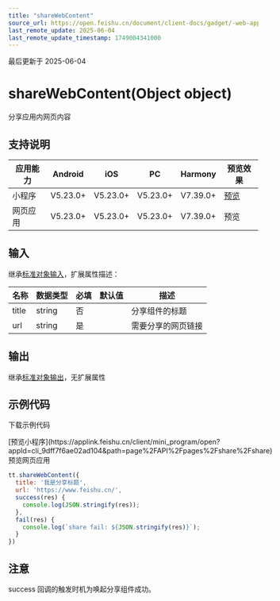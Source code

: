 ```yaml
---
title: "shareWebContent"
source_url: https://open.feishu.cn/document/client-docs/gadget/-web-app-api/open-ability/share/sharewebcontent
last_remote_update: 2025-06-04
last_remote_update_timestamp: 1749004341000
---
```

最后更新于 2025-06-04

# shareWebContent(Object object)

分享应用内网页内容

## 支持说明

应用能力 | Android | iOS | PC | Harmony | 预览效果
--- | --- | --- | --- | --- | ---
小程序 | V5.23.0+ | V5.23.0+ | V5.23.0+ | V7.39.0+ | [预览](https://applink.feishu.cn/client/mini_program/open?appId=cli_9dff7f6ae02ad104&path=page%2FAPI%2Fpages%2Fshare%2Fshare)
网页应用 | V5.23.0+ | V5.23.0+ | V5.23.0+ | V7.39.0+ | 预览

## 输入
继承[标准对象输入](https://open.feishu.cn/document/uYjL24iN/ukzNy4SO3IjL5cjM)，扩展属性描述：

名称 | 数据类型 | 必填 | 默认值 | 描述
--- | --- | --- | --- | ---
title | string | 否 |  | 分享组件的标题
url | string | 是 |  | 需要分享的网页链接

## 输出
继承[标准对象输出](https://open.feishu.cn/document/uYjL24iN/ukzNy4SO3IjL5cjM#8c92acb8)，无扩展属性
## 示例代码

<md-download-code href="https://open.feishu.cn/document/uYjL24iN/uYDM04iNwQjL2ADN" mobileDisplay="none">下载示例代码</md-download-code>
  <div style="display: flex">
    [预览小程序](https://applink.feishu.cn/client/mini_program/open?appId=cli_9dff7f6ae02ad104&path=page%2FAPI%2Fpages%2Fshare%2Fshare)
    预览网页应用

</div> 

```js
tt.shareWebContent({
  title: '我是分享标题',
  url: 'https://www.feishu.cn/',
  success(res) {
    console.log(JSON.stringify(res));
  },
  fail(res) {
    console.log(`share fail: ${JSON.stringify(res)}`);
  }
})
```
## 注意
success 回调的触发时机为唤起分享组件成功。
